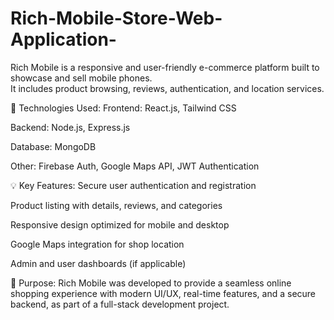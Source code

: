 # Rich-Mobile-Store-Web-Application-
Rich Mobile is a responsive and user-friendly e-commerce platform built to showcase and sell mobile phones.  
It includes product browsing, reviews, authentication, and location services.

🔧 Technologies Used:
Frontend: React.js, Tailwind CSS

Backend: Node.js, Express.js

Database: MongoDB

Other: Firebase Auth, Google Maps API, JWT Authentication

💡 Key Features:
Secure user authentication and registration

Product listing with details, reviews, and categories

Responsive design optimized for mobile and desktop

Google Maps integration for shop location

Admin and user dashboards (if applicable)

📌 Purpose:
Rich Mobile was developed to provide a seamless online shopping experience with modern UI/UX, real-time features, and a secure backend, as part of a full-stack development project.
